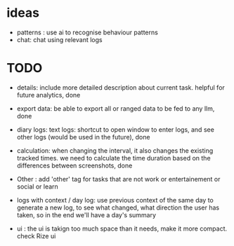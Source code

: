 


# ideas 


- patterns : use ai to recognise behaviour patterns 
- chat: chat using relevant logs 



# TODO 
- details: include more detailed description about current task. helpful for future analytics, done 
- export data: be able to export all or ranged data to be fed to any llm, done 
- diary logs: text logs: shortcut to open window to enter logs, and see other logs (would be used in the future), done 
- calculation: when changing the interval, it also changes the existing tracked times. we need to calculate the time duration based on the differences between screenshots, done 


- Other : add 'other' tag for tasks that are not work or entertainement or social or learn

- logs with context / day log: use previous context of the same day to generate a new log, to see what changed, what direction the user has taken, so in the end we'll have a day's summary 

- ui : the ui is takign too much space than it needs, make it more compact. check Rize ui 